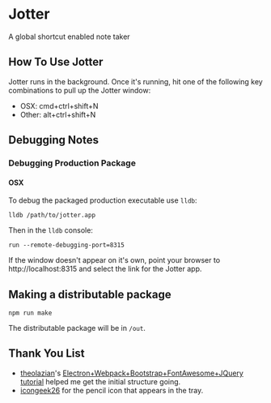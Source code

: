 # Jotter
A global shortcut enabled note taker

## How To Use Jotter

Jotter runs in the background. Once it's running, hit one of the following key combinations to pull up the Jotter window:
* OSX: cmd+ctrl+shift+N
* Other: alt+ctrl+shift+N

## Debugging Notes

### Debugging Production Package

#### OSX

To debug the packaged production executable use `lldb`:

`lldb /path/to/jotter.app`

Then in the `lldb` console:

`run --remote-debugging-port=8315`

If the window doesn't appear on it's own, point your browser to http://localhost:8315 and select the link for the Jotter app.

## Making a distributable package

`npm run make`

The distributable package will be in `/out`.

## Thank You List

* [theolazian](https://github.com/theolazian)'s [Electron+Webpack+Bootstrap+FontAwesome+JQuery tutorial](https://dev.to/theola/electron-app-with-webpack-bootstrap-fontawesome-and-jquery-a-complete-guide-54k2) helped me get the initial structure going.
* [icongeek26](https://www.flaticon.com/authors/icongeek26) for the pencil icon that appears in the tray.